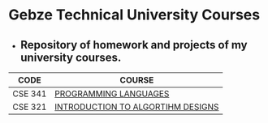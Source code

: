 
# Gebze Technical University Courses

- ## Repository of homework and projects of my university courses.


| CODE | COURSE |
| -------- | -------- |
| CSE 341 | [PROGRAMMING LANGUAGES](https://github.com/ualper/Gebze-Technical-University_Courses/tree/main/CSE%20341%20-%20Programming%20Languages) |
| CSE 321 | [INTRODUCTION TO ALGORTIHM DESIGNS](https://github.com/ualper/Gebze-Technical-University/tree/main/CSE%20321%20-%20Introduction%20to%20Algorithm%20Designs) |
